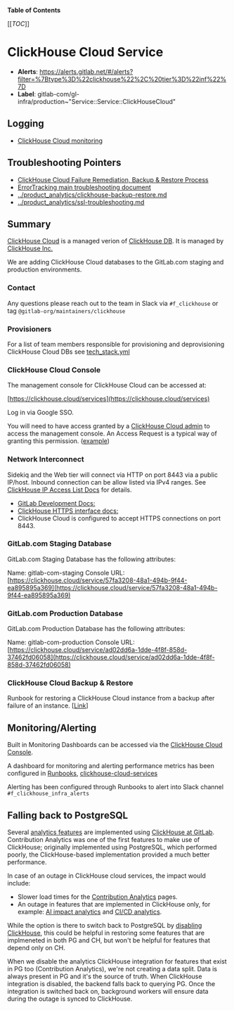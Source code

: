 <!-- MARKER: do not edit this section directly. Edit services/service-catalog.yml then run scripts/generate-docs -->

**Table of Contents**

[[_TOC_]]

# ClickHouse Cloud Service

* **Alerts**: <https://alerts.gitlab.net/#/alerts?filter=%7Btype%3D%22clickhouse%22%2C%20tier%3D%22inf%22%7D>
* **Label**: gitlab-com/gl-infra/production~"Service::Service::ClickHouseCloud"

## Logging

* [ClickHouse Cloud monitoring](https://clickhouse.cloud/services)

## Troubleshooting Pointers

* [ClickHouse Cloud Failure Remediation, Backup & Restore Process](backup-restore.md)
* [ErrorTracking main troubleshooting document](../errortracking/overview.md)
* [../product_analytics/clickhouse-backup-restore.md](../product_analytics/clickhouse-backup-restore.md)
* [../product_analytics/ssl-troubleshooting.md](../product_analytics/ssl-troubleshooting.md)
<!-- END_MARKER -->

## Summary

[ClickHouse Cloud](https://clickhouse.cloud) is a managed verion of [ClickHouse DB](https://github.com/ClickHouse/ClickHouse).  It is managed by [ClickHouse Inc.](https://clickhouse.com)

We are adding ClickHouse Cloud databases to the GitLab.com staging and production environments.

### Contact

Any questions please reach out to the team in Slack via `#f_clickhouse` or tag `@gitlab-org/maintainers/clickhouse`

### Provisioners

For a list of team members responsible for provisioning and deprovisioning ClickHouse Cloud DBs see [tech_stack.yml](https://gitlab.com/gitlab-com/www-gitlab-com/-/blob/master/data/tech_stack.yml)

### ClickHouse Cloud Console

The management console for ClickHouse Cloud can be accessed at:

[https://clickhouse.cloud/services](https://clickhouse.cloud/services)

Log in via Google SSO.

You will need to have access granted by a [ClickHouse Cloud admin](https://gitlab.com/gitlab-com/team-member-epics/access-requests/-/issues/23987) to access the management console.  An Access Request is a typical way of granting this permission. ([example](https://gitlab.com/gitlab-com/team-member-epics/access-requests/-/issues/23987))

### Network Interconnect

Sidekiq and the Web tier will connect via HTTP on port 8443 via a public IP/host.  Inbound connection can be allow listed via IPv4 ranges.  See [ClickHouse IP Access List Docs](https://clickhouse.com/docs/en/manage/security/ip-access-list) for details.

* [GitLab Development Docs:](https://docs.gitlab.com/ee/development/database/clickhouse/clickhouse_within_gitlab.html#writing-database-queries)
* [ClickHouse HTTPS interface docs:](https://clickhouse.com/docs/en/interfaces/http)
* ClickHouse Cloud is configured to accept HTTPS connections on port 8443.

### GitLab.com Staging Database

GitLab.com Staging Database has the following attributes:

Name: gitlab-com-staging
Console URL: [https://clickhouse.cloud/service/57fa3208-48a1-494b-9f44-ea895895a369](https://clickhouse.cloud/service/57fa3208-48a1-494b-9f44-ea895895a369)

### GitLab.com Production Database

GitLab.com Production Database has the following attributes:

Name: gitlab-com-production
Console URL: [https://clickhouse.cloud/service/ad02dd6a-1dde-4f8f-858d-37462fd06058](https://clickhouse.cloud/service/ad02dd6a-1dde-4f8f-858d-37462fd06058)

### ClickHouse Cloud Backup & Restore

Runbook for restoring a ClickHouse Cloud instance from a backup after failure of an instance. [[Link](backup-restore.md)]

<!-- ## Architecture -->

<!-- ## Performance -->

<!-- ## Scalability -->

<!-- ## Availability -->

<!-- ## Durability -->

<!-- ## Security/Compliance -->

## Monitoring/Alerting

Built in Monitoring Dashboards can be accessed via the [ClickHouse Cloud Console](https://clickhouse.cloud/services).

A dashboard for monitoring and alerting performance metrics has been configured in [Runbooks](https://gitlab.com/gitlab-com/runbooks/-/blob/master/dashboards/clickhouse/clickhouse_service.json), [clickhouse-cloud-services](https://dashboards.gitlab.net/d/clickhouse-clickhouse_service/clickhouse3a-clickhouse-cloud-services)

Alerting has been configured through Runbooks to alert into Slack channel `#f_clickhouse_infra_alerts`

## Falling back to PostgreSQL

Several [analytics features](https://docs.gitlab.com/ee/user/analytics/) are implemented using [ClickHouse at GitLab](https://handbook.gitlab.com/handbook/engineering/architecture/design-documents/clickhouse_usage/). Contribution Analytics was one of the first features to make use of ClickHouse; originally implemented using PostgreSQL, which performed poorly, the ClickHouse-based implementation provided a much better performance.

In case of an outage in ClickHouse cloud services, the impact would include:

* Slower load times for the [Contribution Analytics](https://docs.gitlab.com/ee/user/group/contribution_analytics) pages.
* An outage in features that are implemented in ClickHouse only, for example: [AI impact analytics](https://docs.gitlab.com/ee/user/analytics/ai_impact_analytics.html) and [CI/CD analytics](https://docs.gitlab.com/ee/user/analytics/ci_cd_analytics.html).

While the option is there to switch back to PostgreSQL by [disabling ClickHouse](https://docs.gitlab.com/ee/administration/analytics.html), this could be helpful in restoring some features that are implmeneted in both PG and CH, but won't be helpful for features that depend only on CH.

When we disable the analytics ClickHouse integration for features that exist in PG too (Contribution Analytics), we're not creating a data split. Data is always present in PG and it's the source of truth. When ClickHouse integration is disabled, the backend falls back to querying PG. Once the integration is switched back on, background workers will ensure data during the outage is synced to ClickHouse.

<!-- ## Links to further Documentation -->

